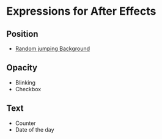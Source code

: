 # Expressions for After Effects

## Position
- [Random jumping Background](/Position/randomJumpingBackground.js)

## Opacity
- Blinking
- Checkbox

## Text
- Counter
- Date of the day
